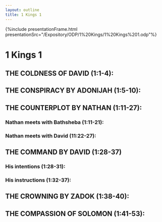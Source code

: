 ```yaml
---
layout: outline
title: 1 Kings 1
---
```

{%include presentationFrame.html presentationSrc="/Expository/ODP/1%20Kings/1%20Kings%201.odp"%}

# 1 Kings 1 
## THE COLDNESS OF DAVID (1:1-4): 
## THE CONSPIRACY BY ADONIJAH (1:5-10): 
## THE COUNTERPLOT BY NATHAN (1:11-27): 
###  Nathan meets with Bathsheba (1:11-21): 
###  Nathan meets with David (11:22-27): 
## THE COMMAND BY DAVID (1:28-37) 
###  His intentions (1:28-31): 
###  His instructions (1:32-37): 
## THE CROWNING BY ZADOK (1:38-40): 
## THE COMPASSION OF SOLOMON (1:41-53): 
